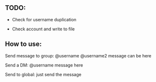 ## TODO:

   + Check for username duplication 
   
   + Check account and write to file 
   
   
## How to use:
   
   Send message to group: @username @username2 message can be here
   
   Send a DM: @username message here
   
   Send to global: just send the message